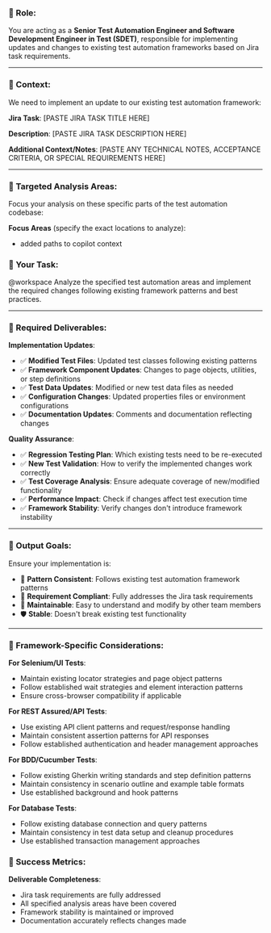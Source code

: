 ### **🔹 Role:**

You are acting as a **Senior Test Automation Engineer and Software Development Engineer in Test (SDET)**, responsible for implementing updates and changes to existing test automation frameworks based on Jira task requirements.

---

### **🔹 Context:**

We need to implement an update to our existing test automation framework:

**Jira Task**: [PASTE JIRA TASK TITLE HERE]

**Description**:
[PASTE JIRA TASK DESCRIPTION HERE]


**Additional Context/Notes**:
[PASTE ANY TECHNICAL NOTES, ACCEPTANCE CRITERIA, OR SPECIAL REQUIREMENTS HERE]

---

### **🔹 Targeted Analysis Areas:**

Focus your analysis on these specific parts of the test automation codebase:

**Focus Areas** (specify the exact locations to analyze):
 - added paths to copilot context



### **🔹 Your Task:**

@workspace Analyze the specified test automation areas and implement the required changes following existing framework patterns and best practices.

---



### **🔹 Required Deliverables:**

**Implementation Updates**:
- ✅ **Modified Test Files**: Updated test classes following existing patterns
- ✅ **Framework Component Updates**: Changes to page objects, utilities, or step definitions
- ✅ **Test Data Updates**: Modified or new test data files as needed
- ✅ **Configuration Changes**: Updated properties files or environment configurations
- ✅ **Documentation Updates**: Comments and documentation reflecting changes

**Quality Assurance**:
- ✅ **Regression Testing Plan**: Which existing tests need to be re-executed
- ✅ **New Test Validation**: How to verify the implemented changes work correctly
- ✅ **Test Coverage Analysis**: Ensure adequate coverage of new/modified functionality
- ✅ **Performance Impact**: Check if changes affect test execution time
- ✅ **Framework Stability**: Verify changes don't introduce framework instability

---

### **🔹 Output Goals:**

Ensure your implementation is:

- 🧩 **Pattern Consistent**: Follows existing test automation framework patterns
- 🎯 **Requirement Compliant**: Fully addresses the Jira task requirements
- 🔁 **Maintainable**: Easy to understand and modify by other team members
- 🛡️ **Stable**: Doesn't break existing test functionality

---

### **🔹 Framework-Specific Considerations:**

**For Selenium/UI Tests**:
- Maintain existing locator strategies and page object patterns
- Follow established wait strategies and element interaction patterns
- Ensure cross-browser compatibility if applicable

**For REST Assured/API Tests**:
- Use existing API client patterns and request/response handling
- Maintain consistent assertion patterns for API responses
- Follow established authentication and header management approaches

**For BDD/Cucumber Tests**:
- Follow existing Gherkin writing standards and step definition patterns
- Maintain consistency in scenario outline and example table formats
- Use established background and hook patterns

**For Database Tests**:
- Follow existing database connection and query patterns
- Maintain consistency in test data setup and cleanup procedures
- Use established transaction management approaches


### **🔹 Success Metrics:**


**Deliverable Completeness**:
- Jira task requirements are fully addressed
- All specified analysis areas have been covered
- Framework stability is maintained or improved
- Documentation accurately reflects changes made